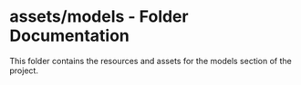 # assets/models - Folder Documentation
This folder contains the resources and assets for the models section of the project.
